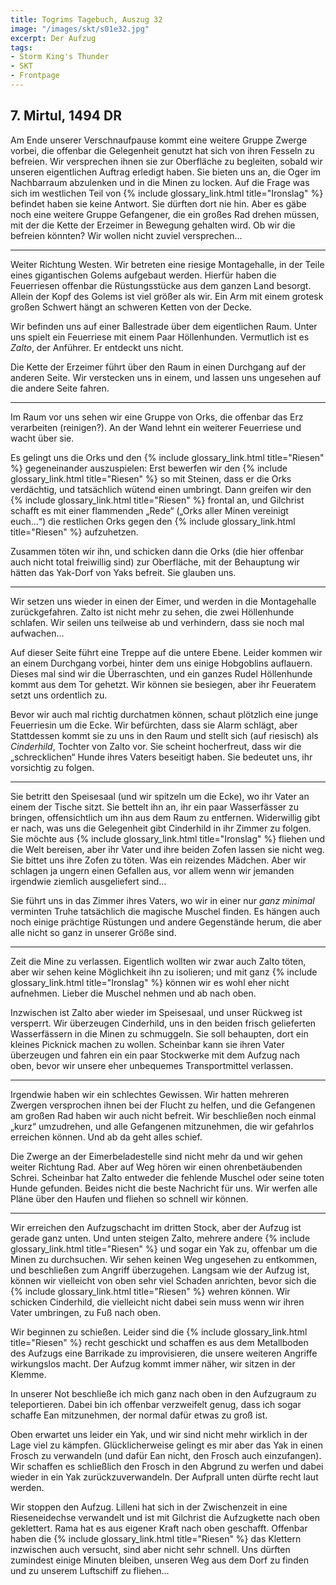```yaml
---
title: Togrims Tagebuch, Auszug 32
image: "/images/skt/s01e32.jpg"
excerpt: Der Aufzug
tags:
- Storm King's Thunder
- SKT
- Frontpage
---
```


## 7. Mirtul, 1494 DR

Am Ende unserer Verschnaufpause kommt eine weitere Gruppe Zwerge vorbei, die offenbar die
Gelegenheit genutzt hat sich von ihren Fesseln zu befreien. Wir versprechen ihnen sie zur Oberfläche
zu begleiten, sobald wir unseren eigentlichen Auftrag erledigt haben. Sie bieten uns an, die Oger im
Nachbarraum abzulenken und in die Minen zu locken. Auf die Frage was sich im westlichen Teil von
{% include glossary_link.html title="Ironslag" %} befindet haben sie keine Antwort. Sie dürften dort nie hin. Aber es gäbe noch eine weitere
Gruppe Gefangener, die ein großes Rad drehen müssen, mit der die Kette der Erzeimer in Bewegung
gehalten wird. Ob wir die befreien könnten? Wir wollen nicht zuviel versprechen...

---

Weiter Richtung Westen. Wir betreten eine riesige Montagehalle, in der Teile eines gigantischen
Golems aufgebaut werden. Hierfür haben die Feuerriesen offenbar die Rüstungsstücke aus dem ganzen
Land besorgt. Allein der Kopf des Golems ist viel größer als wir. Ein Arm mit einem grotesk großen
Schwert hängt an schweren Ketten von der Decke.

Wir befinden uns auf einer Ballestrade über dem eigentlichen Raum. Unter uns spielt ein Feuerriese
mit einem Paar Höllenhunden. Vermutlich ist es *Zalto*, der Anführer. Er entdeckt uns nicht.

Die Kette der Erzeimer führt über den Raum in einen Durchgang auf der anderen Seite. Wir verstecken
uns in einem, und lassen uns ungesehen auf die andere Seite fahren.

---

Im Raum vor uns sehen wir eine Gruppe von Orks, die offenbar das Erz verarbeiten (reinigen?). An
der Wand lehnt ein weiterer Feuerriese und wacht über sie.

Es gelingt uns die Orks und den {% include glossary_link.html title="Riesen" %} gegeneinander auszuspielen: Erst bewerfen wir den {% include glossary_link.html title="Riesen" %} so
mit Steinen, dass er die Orks verdächtig, und tatsächlich wütend einen umbringt. Dann greifen wir
den {% include glossary_link.html title="Riesen" %} frontal an, und Gilchrist schafft es mit einer flammenden „Rede“ („Orks aller Minen
vereinigt euch...“) die restlichen Orks gegen den {% include glossary_link.html title="Riesen" %} aufzuhetzen.

Zusammen töten wir ihn, und schicken dann die Orks (die hier offenbar auch nicht total freiwillig
sind) zur Oberfläche, mit der Behauptung wir hätten das Yak-Dorf von Yaks befreit. Sie glauben uns.

---

Wir setzen uns wieder in einen der Eimer, und werden in die Montagehalle zurückgefahren. Zalto ist
nicht mehr zu sehen, die zwei Höllenhunde schlafen. Wir seilen uns teilweise ab und verhindern, dass
sie noch mal aufwachen...

Auf dieser Seite führt eine Treppe auf die untere Ebene. Leider kommen wir an einem Durchgang
vorbei, hinter dem uns einige Hobgoblins auflauern. Dieses mal sind wir die Überraschten, und ein
ganzes Rudel Höllenhunde kommt aus dem Tor gehetzt. Wir können sie besiegen, aber ihr Feueratem
setzt uns ordentlich zu.

Bevor wir auch mal richtig durchatmen können, schaut plötzlich eine junge Feuerriesin um die Ecke.
Wir befürchten, dass sie Alarm schlägt, aber Stattdessen kommt sie zu uns in den Raum und stellt
sich (auf riesisch) als *Cinderhild*, Tochter von Zalto vor. Sie scheint hocherfreut, dass wir die
„schrecklichen“ Hunde ihres Vaters beseitigt haben. Sie bedeutet uns, ihr vorsichtig zu folgen.

---

Sie betritt den Speisesaal (und wir spitzeln um die Ecke), wo ihr Vater an einem der Tische sitzt.
Sie bettelt ihn an, ihr ein paar Wasserfässer zu bringen, offensichtlich um ihn aus dem Raum zu
entfernen. Widerwillig gibt er nach, was uns die Gelegenheit gibt Cinderhild in ihr Zimmer
zu folgen. Sie möchte aus {% include glossary_link.html title="Ironslag" %} fliehen und die Welt bereisen, aber ihr Vater und ihre beiden
Zofen lassen sie nicht weg. Sie bittet uns ihre Zofen zu töten. Was ein reizendes Mädchen. Aber wir
schlagen ja ungern einen Gefallen aus, vor allem wenn wir jemanden irgendwie ziemlich ausgeliefert
sind...

Sie führt uns in das Zimmer ihres Vaters, wo wir in einer nur *ganz minimal* verminten Truhe
tatsächlich die magische Muschel finden. Es hängen auch noch einige prächtige Rüstungen und andere
Gegenstände herum, die aber alle nicht so ganz in unserer Größe sind.

---

Zeit die Mine zu verlassen. Eigentlich wollten wir zwar auch Zalto töten, aber wir sehen keine
Möglichkeit ihn zu isolieren; und mit ganz {% include glossary_link.html title="Ironslag" %} können wir es wohl eher nicht aufnehmen. Lieber
die Muschel nehmen und ab nach oben.

Inzwischen ist Zalto aber wieder im Speisesaal, und unser Rückweg ist versperrt. Wir überzeugen
Cinderhild, uns in den beiden frisch gelieferten Wasserfässern in die Minen zu schmuggeln. Sie soll
behaupten, dort ein kleines Picknick machen zu wollen. Scheinbar kann sie ihren Vater überzeugen
und fahren ein ein paar Stockwerke mit dem Aufzug nach oben, bevor wir unsere eher unbequemes
Transportmittel verlassen.

---

Irgendwie haben wir ein schlechtes Gewissen. Wir hatten mehreren Zwergen versprochen ihnen bei der
Flucht zu helfen, und die Gefangenen am großen Rad haben wir auch nicht befreit. Wir beschließen
noch einmal „kurz“ umzudrehen, und alle Gefangenen mitzunehmen, die wir gefahrlos erreichen können.
Und ab da geht alles schief.

Die Zwerge an der Eimerbeladestelle sind nicht mehr da und wir gehen weiter Richtung Rad. Aber auf
Weg hören wir einen ohrenbetäubenden Schrei. Scheinbar hat Zalto entweder die fehlende Muschel oder
seine toten Hunde gefunden. Beides nicht die beste Nachricht für uns. Wir werfen alle Pläne über den
Haufen und fliehen so schnell wir können.

---

Wir erreichen den Aufzugschacht im dritten Stock, aber der Aufzug ist gerade ganz unten. Und unten
steigen Zalto, mehrere andere {% include glossary_link.html title="Riesen" %} und sogar ein Yak zu, offenbar um die Minen zu durchsuchen. Wir
sehen keinen Weg ungesehen zu entkommen, und beschließen zum Angriff überzugehen. Langsam wie der
Aufzug ist, können wir vielleicht von oben sehr viel Schaden anrichten, bevor sich die {% include glossary_link.html title="Riesen" %} wehren
können. Wir schicken Cinderhild, die vielleicht nicht dabei sein muss wenn wir ihren Vater
umbringen, zu Fuß nach oben.

Wir beginnen zu schießen. Leider sind die {% include glossary_link.html title="Riesen" %} recht geschickt und schaffen es aus dem Metallboden
des Aufzugs eine Barrikade zu improvisieren, die unsere weiteren Angriffe wirkungslos macht. Der
Aufzug kommt immer näher, wir sitzen in der Klemme.

In unserer Not beschließe ich mich ganz nach oben in den Aufzugraum zu teleportieren. Dabei bin ich
offenbar verzweifelt genug, dass ich sogar schaffe Ean mitzunehmen, der normal dafür etwas zu groß
ist.

Oben erwartet uns leider ein Yak, und wir sind nicht mehr wirklich in der Lage viel zu kämpfen.
Glücklicherweise gelingt es mir aber das Yak in einen Frosch zu verwandeln (und dafür Ean nicht, den
Frosch auch einzufangen). Wir schaffen es schließlich den Frosch in den Abgrund zu werfen und dabei
wieder in ein Yak zurückzuverwandeln. Der Aufprall unten dürfte recht laut werden.

Wir stoppen den Aufzug. Lilleni hat sich in der Zwischenzeit in eine Rieseneidechse verwandelt und
ist mit Gilchrist die Aufzugkette nach oben geklettert. Rama hat es aus eigener Kraft nach oben
geschafft. Offenbar haben die {% include glossary_link.html title="Riesen" %} das Klettern inzwischen auch versucht, sind aber nicht sehr
schnell. Uns dürften zumindest einige Minuten bleiben, unseren Weg aus dem Dorf zu finden und zu
unserem Luftschiff zu fliehen...
